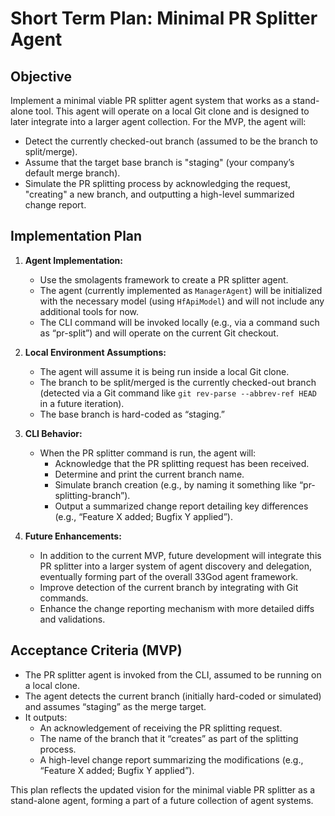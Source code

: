 # Short Term Plan: Minimal PR Splitter Agent

## Objective
Implement a minimal viable PR splitter agent system that works as a stand-alone tool. This agent will operate on a local Git clone and is designed to later integrate into a larger agent collection. For the MVP, the agent will:
- Detect the currently checked-out branch (assumed to be the branch to split/merge).
- Assume that the target base branch is "staging" (your company’s default merge branch).
- Simulate the PR splitting process by acknowledging the request, "creating" a new branch, and outputting a high-level summarized change report.

## Implementation Plan
1. **Agent Implementation:**
   - Use the smolagents framework to create a PR splitter agent.
   - The agent (currently implemented as `ManagerAgent`) will be initialized with the necessary model (using `HfApiModel`) and will not include any additional tools for now.
   - The CLI command will be invoked locally (e.g., via a command such as “pr-split”) and will operate on the current Git checkout.

2. **Local Environment Assumptions:**
   - The agent will assume it is being run inside a local Git clone.
   - The branch to be split/merged is the currently checked-out branch (detected via a Git command like `git rev-parse --abbrev-ref HEAD` in a future iteration).
   - The base branch is hard-coded as “staging.”

3. **CLI Behavior:**
   - When the PR splitter command is run, the agent will:
     - Acknowledge that the PR splitting request has been received.
     - Determine and print the current branch name.
     - Simulate branch creation (e.g., by naming it something like “pr-splitting-branch”).
     - Output a summarized change report detailing key differences (e.g., “Feature X added; Bugfix Y applied”).
   
4. **Future Enhancements:**
   - In addition to the current MVP, future development will integrate this PR splitter into a larger system of agent discovery and delegation, eventually forming part of the overall 33God agent framework.
   - Improve detection of the current branch by integrating with Git commands.
   - Enhance the change reporting mechanism with more detailed diffs and validations.

## Acceptance Criteria (MVP)
- The PR splitter agent is invoked from the CLI, assumed to be running on a local clone.
- The agent detects the current branch (initially hard-coded or simulated) and assumes “staging” as the merge target.
- It outputs:
  - An acknowledgement of receiving the PR splitting request.
  - The name of the branch that it “creates” as part of the splitting process.
  - A high-level change report summarizing the modifications (e.g., “Feature X added; Bugfix Y applied”).

This plan reflects the updated vision for the minimal viable PR splitter as a stand-alone agent, forming a part of a future collection of agent systems.

